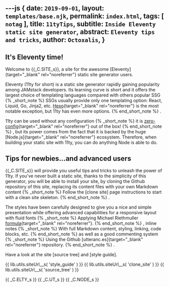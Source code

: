 ---js
{
  date:      `2019-09-01`,
  layout:    `templates/base.njk`,
  permalink: `index.html`,
  tags:      [ `notag` ],
  title:     `11tyTips`,
  subtitle:  `Inside Eleventy static site generator`,
  abstract:  `Eleventy tips and tricks`,
  author:    `Octoxalis`,
}
---
[comment]: # (======== Post ========)

## It's Eleventy time!

Welcome to {{_C.SITE_s}}, a site for the awesome [Eleventy]{target="_blank" rel="noreferrer"} static site generator users.

Eleventy (11ty for short) is a static site generator rapidly gaining popularity among JAMstack developers. Its learning curve is short and it offers the largest choice of templating languages compared with others popular SSG
{% _short_note %}
SSGs usually provide only one templating option: React, Liquid, Go, Jinja2, etc.
[Hexo]{target="_blank" rel="noreferrer"} is the most notable exception, but 11ty has even more options.
{% end_short_note %}
.

11ty can be used without any configuration
{% _short_note %}
it is [zero-config]{target="_blank" rel="noreferrer"} out of the box!
{% end_short_note %}
, but its power comes from the fact that it is backed by the huge [Node.js]{target="_blank" rel="noreferrer"} ecosystem. Therefore, when building your static site with 11ty, you can do anything Node is able to do.

## Tips for newbies...and advanced users

{{_C.SITE_s}} will provide you useful tips and tricks to unleash the power of 11ty. If you've never built a static site, thanks to the simplicity of this generator, you will be able to install your site, by cloning the Github repository of this site, replacing its content files with your own Markdown content
{% _short_note %}
Follow the [clone site] page instructions to start with a clean site skeleton.
{% end_short_note %}
.

The styles have been carefully designed to give you a nice and simple presentation while offering advanced capabilities for a responsive layout with fluid fonts
{% _short_note %}
Applying Michael Riethmuller [formula]{target="_blank" rel="noreferrer"}.
{% end_short_note %}
, inline notes
{% _short_note %}
With full Markdown content, styling, linking, code blocks, etc.
{% end_short_note %}
as well as a good commenting system
{% _short_note %}
Using the Github [utteranc.es]{target="_blank" rel="noreferrer"} repository.
{% end_short_note %}
.

Have a look at the site [source tree] and [style guide].

[comment]: # (======== Links ========)

{{ lib.utils.siteUrl__s( 'style_guide' ) }}
{{ lib.utils.siteUrl__s( 'clone_site' ) }}
{{ lib.utils.siteUrl__s( 'source_tree' ) }}

{{ _C.ELTY_s }}
{{ _C.UT_s }}
{{ _C.NODE_s }}
 
[zero-config]: https://www.11ty.io/docs/resources/#zero-config
[Hexo]: https://www.staticgen.com/hexo
[formula]: https://www.smashingmagazine.com/2016/05/fluid-typography/#comments-fluid-typography
